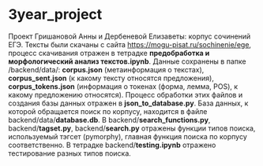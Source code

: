 # 3year_project
Проект Гришановой Анны и Дербеневой Елизаветы: корпус сочинений ЕГЭ. 
Тексты были скачаны с сайта https://mogu-pisat.ru/sochinenie/ege, процесс скачивания отражен в тетрадке **предобработка и морфологический анализ текстов.ipynb**. Данные сохранены в папке /backend/data/: **corpus.json** (метаинформация о текстах), **corpus_sent.json** (к какому тексту относятся предложения), **corpus_tokens.json** (информация о токенах (форма, лемма, POS), к какому предложению относятся). Процесс обработки этих файлов и создания базы данных отражен в **json_to_database.py**. База данных, к которой обращается поиск по корпусу, находится в файле backend/data/**database.db**. 
В backend/**search_functions.py**, backend/**tagset.py**, backend/**search.py** отражены функции типов поиска, используемый тэгсет (pymorphy), главная функция поиска по корпусу соответственно. В тетрадке backend/**testing.ipynb** отражено тестирование разных типов поиска.
